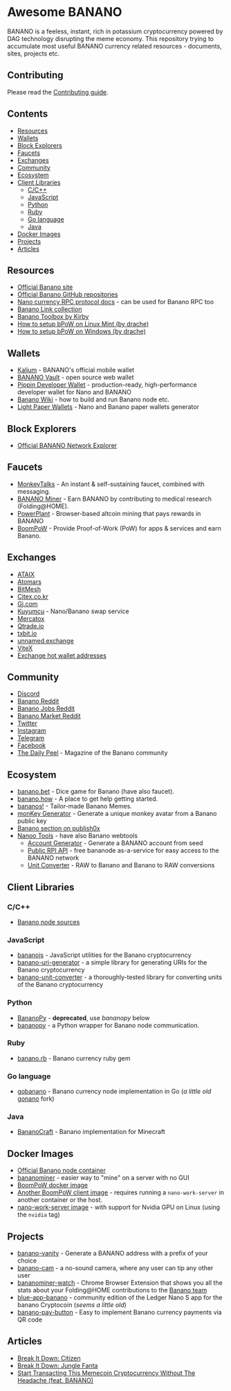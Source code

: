 # Awesome BANANO

BANANO is a feeless, instant, rich in potassium cryptocurrency powered by DAG technology disrupting the meme economy. This repository trying to accumulate most useful BANANO currency related resources - documents, sites, projects etc.

## Contributing

Please read the [Contributing guide](./Contributing.md).

## Contents

- [Resources](#resources)
- [Wallets](#wallets)
- [Block Explorers](#block-explorers)
- [Faucets](#faucets)
- [Exchanges](#exchanges)
- [Community](#community)
- [Ecosystem](#ecosystem)
- [Client Libraries](#client-libraries)
  - [C/C++](#clang)
  - [JavaScript](#javascript)
  - [Python](#python)
  - [Ruby](#ruby)
  - [Go language](#go-language)
  - [Java](#java)
- [Docker Images](#docker-images)
- [Projects](#projects)
- [Articles](#articles)

## Resources

- [Official Banano site](https://banano.cc/)
- [Official Banano GitHub repositories](https://github.com/BananoCoin)
- [Nano currency RPC protocol docs](https://docs.nano.org/commands/rpc-protocol/) - can be used for Banano RPC too
- [Banano Link collection](https://banano.now/links/)
- [Banano Toolbox by Kirby](https://github.com/Kirby1997/Banano)
- [How to setup bPoW on Linux Mint (by drache)](./assets/How-to-setup-bPoW-on-Raspberry-Pi.md)
- [How to setup bPoW on Windows (by drache)](./assets/How-to-setup-bPoW-on-Raspberry-Pi.md)

## Wallets

- [Kalium](https://kalium.banano.cc/) - BANANO's official mobile wallet
- [BANANO Vault](https://vault.banano.cc/) - open source web wallet
- [Pippin Developer Wallet](https://github.com/appditto/pippin_nano_wallet) - production-ready, high-performance developer wallet for Nano and BANANO
- [Banano Wiki](https://github.com/BananoCoin/banano/wiki) - how to build and run Banano node etc.
- [Light Paper Wallets](https://nanoo.tools/light-paperwallets) - Nano and Banano paper wallets generator

## Block Explorers

- [Official BANANO Network Explorer](https://creeper.banano.cc/)

## Faucets

- [MonkeyTalks](https://monkeytalks.cc/) - An instant & self-sustaining faucet, combined with messaging.
- [BANANO Miner](https://bananominer.com/) - Earn BANANO by contributing to medical research (Folding@HOME).
- [PowerPlant](https://powerplant.banano.cc/) - Browser-based altcoin mining that pays rewards in BANANO
- [BoomPoW](https://bpow.banano.cc/) - Provide Proof-of-Work (PoW) for apps & services and earn Banano.

## Exchanges

- [ATAIX](https://ataix.com/)
- [Atomars](https://atomars.com/refcode/howtobanano)
- [BitMesh](https://bitmesh.com/)
- [Citex.co.kr](https://www.citex.co.kr/)
- [Gj.com](https://account.gj.com/)
- [Kuyumcu](https://banano.nano.trade/) - Nano/Banano swap service
- [Mercatox](https://mercatox.com/)
- [Qtrade.io](https://qtrade.io/)
- [txbit.io](https://txbit.io/)
- [unnamed.exchange](https://www.unnamed.exchange/)
- [ViteX](https://vitex.net/)
- [Exchange hot wallet addresses](https://github.com/Kirby1997/Banano/blob/master/exchanges.txt)


## Community

- [Discord](http://chat.banano.cc/)
- [Banano Reddit](https://www.reddit.com/r/banano)
- [Banano Jobs Reddit](https://www.reddit.com/r/bananojobs)
- [Banano Market Reddit](https://www.reddit.com/r/bananomarket/)
- [Twitter](https://twitter.com/bananocoin)
- [Instagram](https://www.instagram.com/bananocurrency/)
- [Telegram](https://t.me/banano_official)
- [Facebook](https://www.facebook.com/bananocurrency/)
- [The Daily Peel]( https://www.daily-peel.com/) - Magazine of the Banano community

## Ecosystem

- [banano.bet](https://bananobet.com/) - Dice game for Banano (have also faucet).
- [banano.how](https://banano.how/) - A place to get help getting started.
- [bananos!](https://banano.fun/) - Tailor-made Banano Memes.
- [monKey Generator](http://www.monkeygen.com/) - Generate a unique monkey avatar from a Banano public key
- [Banano section on publish0x](https://www.publish0x.com/banano)
- [Nanoo Tools](https://nanoo.tools/) - have also Banano webtools
  - [Account Generator](https://nanoo.tools/quick-banano-account) - Generate a BANANO account from seed
  - [Public RPI API](https://nanoo.tools/bananode-api) - free bananode as-a-service for easy access to the BANANO network
  - [Unit Converter](https://nanoo.tools/banano-units) - RAW to Banano and Banano to RAW conversions

## Client Libraries

### C/C++

- [Banano node sources](https://github.com/BananoCoin/banano)

### JavaScript

- [bananojs](https://github.com/BananoCoin/bananojs) - JavaScript utilities for the Banano cryptocurrency
- [banano-uri-generator](https://github.com/zh/banano-uri-generator) - a simple library for generating URIs for the Banano cryptocurrency
- [banano-unit-converter](https://github.com/zh/banano-unit-converter) - a thoroughly-tested library for converting units of the Banano cryptocurrency

### Python

- [BananoPy](https://github.com/Kirby1997/BananoPy) - **deprecated**, use *bananopy* below
- [bananopy](https://github.com/milkyklim/bananopy) - a Python wrapper for Banano node communication.

### Ruby

- [banano.rb](https://github.com/zh/rbanano) - Banano currency ruby gem

### Go language

- [gobanano](https://github.com/BananoCoin/gobanano) - Banano currency node implementation in Go (*a little old* [gonano](https://github.com/alexbakker/gonano) fork)

### Java

- [BananoCraft](https://github.com/Kirby1997/BananoCraft) - Banano implementation for Minecraft

## Docker Images

- [Official Banano node container](https://hub.docker.com/r/bananocoin/banano)
- [bananominer](https://hub.docker.com/r/anzerr/bananominer) - easier way to "mine" on a server with no GUI
- [BoomPoW docker image](https://hub.docker.com/r/bananocoin/boompow)
- [Another BoomPoW client image](https://hub.docker.com/r/pbuyle/bpow-client) - requires running a `nano-work-server` in another container or the host.
- [nano-work-server image](https://hub.docker.com/r/pbuyle/nano-work-server) - with support for Nvidia GPU on Linux (using the `nvidia` tag)

## Projects

- [banano-vanity](https://github.com/BananoCoin/banano-vanity) - Generate a BANANO address with a prefix of your choice
- [banano-cam](https://github.com/BananoCoin/banano-cam) - a no-sound camera, where any user can tip any other user
- [bananominer-watch](https://github.com/andrecrjr/bananominer-watch) - Chrome Browser Extension that shows you all the stats about your Folding@HOME contributions to the [Banano team]( https://stats.foldingathome.org/team/234980)
- [blue-app-banano](https://github.com/coranos/blue-app-banano) - community edition of the Ledger Nano S app for the banano Cryptocoin (*seems a little old*)
- [banano-pay-button](https://github.com/zh/banano-pay-button) - Easy to implement Banano currency payments via QR code

## Articles

- [Break It Down: Citizen](https://www.daily-peel.com/post/break-it-down-citizen)
- [Break It Down: Jungle Fanta](https://www.daily-peel.com/post/break-it-down-jungle-fanta)
- [Start Transacting This Memecoin Cryptocurrency Without The Headache (feat. BANANO)](https://hackernoon.com/banano-teaches-you-about-cryptocurrencies-without-the-headache-ro492zm8)
